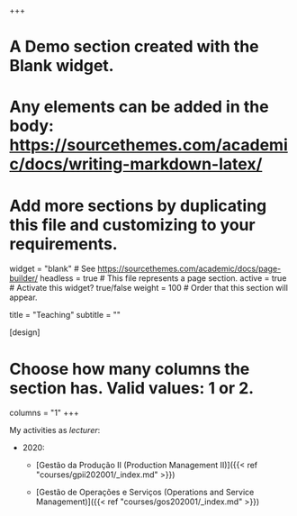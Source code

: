 +++
# A Demo section created with the Blank widget.
# Any elements can be added in the body: https://sourcethemes.com/academic/docs/writing-markdown-latex/
# Add more sections by duplicating this file and customizing to your requirements.

widget = "blank"  # See https://sourcethemes.com/academic/docs/page-builder/
headless = true  # This file represents a page section.
active = true  # Activate this widget? true/false
weight = 100  # Order that this section will appear.

title = "Teaching"
subtitle = ""

[design]
  # Choose how many columns the section has. Valid values: 1 or 2.
  columns = "1"
+++

My activities as *lecturer*:

- 2020:
    
  - [Gestão da Produção II (Production Management II)]({{< ref "courses/gpii202001/_index.md" >}})

  - [Gestão de Operações e Serviços (Operations and Service Management)]({{< ref "courses/gos202001/_index.md" >}})